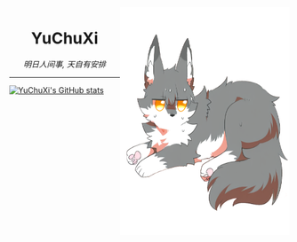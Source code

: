 <img src="https://github.com/YuChuXi/YuChuXi/blob/main/img1.png?raw=true" width = "305" height = "411" align=right />
<div align="center">

# YuChuXi



_明日人间事, 天自有安排_

</div>

---

[![YuChuXi's GitHub stats](https://github-readme-stats.vercel.app/api?username=yuchuxi)](https://github.com/anuraghazra/github-readme-stats)
